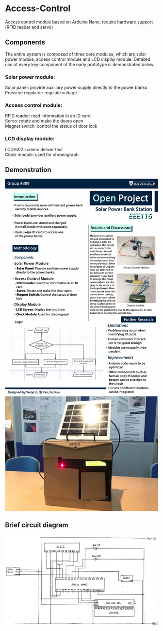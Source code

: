 # Access-Control
Access control module based on Arduino Nano, require hardware support (RFID reader and servo)
## Components  
The entire system is composed of three core modules, which are solar power module, access control module and LCD display module. Detailed use of every key component of the early prototype is demonstrated below.  
### **Solar power module**:  
Solar panel: provide auxiliary power supply directly to the power banks  
Pressure regulator: regulate voltage  
### **Access control module**:  
RFID reader: read information in an ID card  
Servo: rotate and make the doors open  
Magnet switch: control the status of door lock  
### **LCD display module**:  
LCD1602 screen: deliver text  
Clock module: used for chronograph  
## Demonstration
![Image](https://github.com/weiyi-li/Access-Control/blob/master/Image/Poster.jpg)
![Image](https://github.com/weiyi-li/Access-Control/blob/master/Image/1.jpg)
## Brief circuit diagram
![Image](https://github.com/weiyi-li/Access-Control/blob/master/Image/Circuit.jpg)
